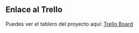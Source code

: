 ## Enlace al Trello

Puedes ver el tablero del proyecto aquí: [Trello Board](https://trello.com/invite/b/66f5823a38d163fac30ee7e5/ATTI59f9bbbd613b95fc6e54f8f0711898a99B9F6998/red-social-para-aficionados-a-los-videojuegos)
